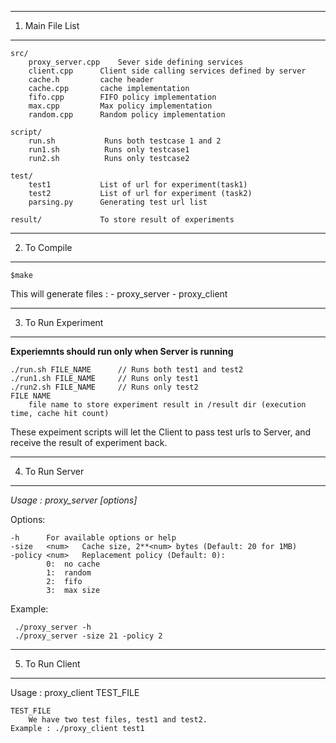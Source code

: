 --------------------
1. Main File List
--------------------

	src/
		proxy_server.cpp	Sever side defining services
		client.cpp		Client side calling services defined by server
		cache.h			cache header
		cache.cpp		cache implementation
		fifo.cpp		FIFO policy implementation
		max.cpp			Max policy implementation
		random.cpp		Random policy implementation

	script/
		run.sh			 Runs both testcase 1 and 2
		run1.sh 		 Runs only testcase1
		run2.sh 		 Runs only testcase2

	test/
		test1			List of url for experiment(task1)
		test2			List of url for experiment (task2)
		parsing.py		Generating test url list

	result/				To store result of experiments


--------------------
2. To Compile
--------------------

	$make

This will generate files :
	- proxy_server
	- proxy_client

--------------------
3. To Run Experiment
--------------------

**Experiemnts should run only when Server is running**

	./run.sh FILE_NAME		// Runs both test1 and test2
	./run1.sh FILE_NAME		// Runs only test1
	./run2.sh FILE_NAME		// Runs only test2
	FILE NAME
		file name to store experiment result in /result dir (execution time, cache hit count)

These expeiment scripts will let the Client to pass test urls to Server, and receive the result of experiment back.



--------------------
4. To Run Server
--------------------

*Usage : proxy_server [options]*

Options:

	-h		For available options or help
	-size 	<num> 	Cache size, 2**<num> bytes (Default: 20 for 1MB)
	-policy <num> 	Replacement policy (Default: 0):
			0: 	no cache
			1: 	random
			2: 	fifo
			3: 	max size

Example:

	 ./proxy_server -h
	 ./proxy_server -size 21 -policy 2


--------------------
5. To Run Client
--------------------

Usage : proxy_client TEST_FILE

	TEST_FILE
		We have two test files, test1 and test2.
	Example : ./proxy_client test1

















